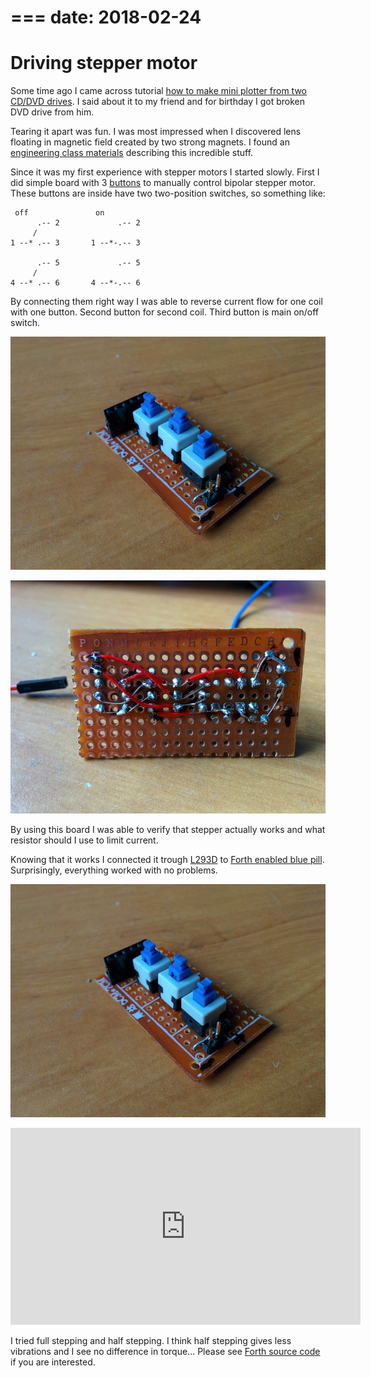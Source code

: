 ===
date: 2018-02-24
===
# Driving stepper motor

Some time ago I came across tutorial [how to make mini plotter from two CD/DVD drives](http://www.instructables.com/id/Arduino-Mini-CNC-Plotter-Machine-from-dvd-drives/).
I said about it to my friend and for birthday I got broken DVD drive from him.

Tearing it apart was fun. I was most impressed when I discovered lens floating in magnetic field created by two strong magnets.
I found an [engineering class materials](http://www.control.lth.se/media/Education/EngineeringProgram/FRTN10/2011/Lec05_DVDplayer_notes2011.pdf) describing this incredible stuff.

Since it was my first experience with stepper motors I started slowly.
First I did simple board with 3 [buttons](https://www.aliexpress.com/item/10pcs-NEW-8X8mm-Blue-Cap-Self-locking-Type-Square-Button-Switch-8-8-mm/32826635282.html?spm=2114.search0104.3.14.7f2bffae2BawFH&ws_ab_test=searchweb0_0,searchweb201602_1_10152_10151_10065_10344_10068_10342_10343_10340_10341_10084_10083_10618_10630_10304_10307_10301_5711211_10313_10059_5722311_10534_100031_10103_10627_10626_10624_10623_10622_10621_10620_5711311_10142,searchweb201603_38,ppcSwitch_3&algo_expid=eb111eaa-9159-42b4-abc8-dd5f4c43b417-2&algo_pvid=eb111eaa-9159-42b4-abc8-dd5f4c43b417&priceBeautifyAB=0) to manually control bipolar stepper motor.
These buttons are inside have two two-position switches, so something like:
```
 off               on
      .-- 2             .-- 2
     /
1 --* .-- 3       1 --*-.-- 3

      .-- 5             .-- 5
     /
4 --* .-- 6       4 --*-.-- 6
```
By connecting them right way I was able to reverse current flow for one coil with one button. Second button for second coil. Third button is main on/off switch.

![3 buttons board](002-1.jpg)

![3 buttons board](002-2.jpg)

By using this board I was able to verify that stepper actually works and what resistor should I use to limit current.

Knowing that it works I connected it trough [L293D](http://www.alldatasheet.com/view.jsp?Searchword=L293D) to
[Forth enabled blue pill](). Surprisingly, everything worked with no problems.

![blue pill with stepper](002-3.jpg)

<iframe width="560" height="315" src="https://www.youtube.com/embed/mt8P-PPIaGw" frameborder="0" allow="autoplay; encrypted-media" allowfullscreen></iframe>

I tried full stepping and half stepping. I think half stepping gives less vibrations and I see no difference in torque...
Please see [Forth source code](https://github.com/tocisz/forthplay/tree/master/stepper) if you are interested.
